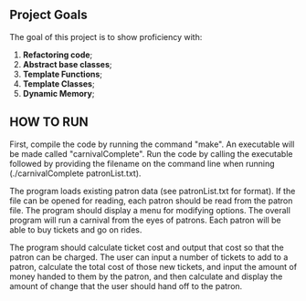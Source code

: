 ## Project Goals
The goal of this project is to show proficiency with:
1.	**Refactoring code**;
2.  **Abstract base classes**;
3.  **Template Functions**;
4.  **Template Classes**;
5.  **Dynamic Memory**;

## HOW TO RUN
First, compile the code by running the command "make". An executable will be made called "carnivalComplete". Run the code by calling the executable followed by providing the filename on the command line when running (./carnivalComplete patronList.txt). 

The program loads existing patron data (see patronList.txt for format). If the file can be opened for reading, each patron should be read from the patron file. The program should display a menu for modifying options. The overall program will run a carnival from the eyes of patrons. Each patron will be able to buy tickets and go on rides.

The program should calculate ticket cost and output that cost so that the patron can be charged. The user can input a number of tickets to add to a patron, calculate the total cost of those new tickets, and input the amount of money handed to them by the patron, and then calculate and display the amount of change that the user should hand off to the patron. 
